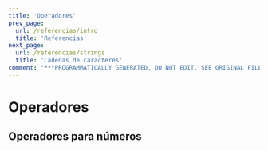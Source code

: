 ```yaml
---
title: 'Operadores'
prev_page:
  url: /referencias/intro
  title: 'Referencias'
next_page:
  url: /referencias/strings
  title: 'Cadenas de caracteres'
comment: "***PROGRAMMATICALLY GENERATED, DO NOT EDIT. SEE ORIGINAL FILES IN /content***"
---
```

# Operadores

## Operadores para números



